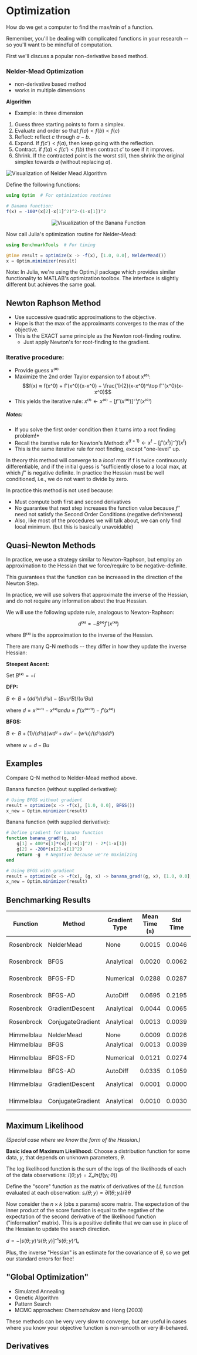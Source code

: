 # Optimization

How do we get a computer to find the max/min of a function.

Remember, you'll be dealing with complicated functions in your research -- so you'll want to be mindful of computation. 

First we'll discuss a popular non-derivative based method. 

### Nelder-Mead Optimization

* non-derivative based method
* works in multiple dimensions

**Algorithm**

* Example: in three dimension 

1. Guess three starting points to form a simplex. 
2. Evaluate and order so that $f(a) < f(b) < f(c)$
3. Reflect: reflect $c$ through $a-b$.
   <!-- * if $f(a) < f(c') < f(b)$ then go to step 1.  -->
4. Expand. If $f(c')<f(a)$, then keep going with the reflection.
5. Contract.  if $f(a) < f(c') < f(b)$ then contract $c'$ to see if it improves. 
6. Shrink. If the contracted point is the worst still, then shrink the original simplex towards $a$ (without replacing $a$).


![Visualization of Nelder Mead Algorithm](neldermead.png)



Define the following functions:

```julia
using Optim  # For optimization routines

# Banana function:
f(x) = -100*(x[2]-x[1]^2)^2-(1-x[1])^2
```

<div align="center">

![Visualization of the Banana Function](banana.png)
</div>

Now call Julia's optimization routine for Nelder-Mead:

```julia
using BenchmarkTools  # For timing

@time result = optimize(x -> -f(x), [1.0, 0.0], NelderMead())
x = Optim.minimizer(result)
```

Note: In Julia, we're using the Optim.jl package which provides similar functionality to MATLAB's optimization toolbox. The interface is slightly different but achieves the same goal.

## Newton Raphson Method

* Use successive quadratic approximations to the objective.
* Hope is that the max of the approximants converges to the max of the objective.
* This is the EXACT same principle as the Newton root-finding routine.
  * Just apply Newton's for root-finding to the gradient.

### Iterative procedure:

* Provide guess x⁽⁰⁾
* Maximize the 2nd order Taylor expansion to f about x⁽⁰⁾:
$$f(x) ≈ f(x^0) + f'(x^0)(x-x^0) + \frac{1}{2}(x-x^0)^\top f''(x^0)(x-x^0)$$
* This yields the iterative rule: $x⁽¹⁾ ← x⁽⁰⁾ - [f''(x⁽⁰⁾)]⁻¹f'(x⁽⁰⁾)$

##### Notes:

* If you solve the first order condition then it turns into a root finding problem!*
* Recall the iterative rule for Newton's Method: $x^{(t+1)} ← x^t - [f'(x^t)]⁻¹f(x^t)$
* This is the same iterative rule for root finding, except "one-level" up.

In theory this method will converge to a _local max_ if f is twice continuously differentiable, and if the initial guess is "sufficiently close to a local max, at which $f''$ is negative definite. In practice the Hessian must be well conditioned, i.e., we do not want to divide by zero.

In practice this method is not used because:

* Must compute both first and second derivatives
* No guarantee that next step increases the function value because $f''$ need not satisfy the Second Order Conditions (negative definiteness)
* Also, like most of the procedures we will talk about, we can only find local minimum. (but this is basically unavoidable)

## Quasi-Newton Methods

In practice, we use a strategy similar to Newton-Raphson, but employ an approximation to the Hessian that we force/require to be negative-definite.

This guarantees that the function can be increased in the direction of the Newton Step.

In practice, we will use solvers that approximate the inverse of the Hessian, and do not require any information about the true Hessian.

We will use the following update rule, analogous to Newton-Raphson:

$$d⁽ᵏ⁾ = -B⁽ᵏ⁾f'(x⁽ᵏ⁾)$$

where $B⁽ᵏ⁾$ is the approximation to the inverse of the Hessian.

There are many Q-N methods -- they differ in how they update the inverse Hessian:

**Steepest Ascent:**

Set $B⁽ᵏ⁾ = -I$

**DFP:**

$B ← B + (ddᵀ)/(dᵀu) - (BuuᵀB)/(uᵀBu)$

where $d = x⁽ᵏ⁺¹⁾ - x⁽ᵏ⁾ and u = f'(x⁽ᵏ⁺¹⁾) - f'(x⁽ᵏ⁾)$

**BFGS:**

$B ← B + (1)/(dᵀu)(wdᵀ + dwᵀ - (wᵀu)/(dᵀu)ddᵀ)$

where $w = d - Bu$

## Examples

Compare Q-N method to Nelder-Mead method above.

Banana function (without supplied derivative):

```julia
# Using BFGS without gradient
result = optimize(x -> -f(x), [1.0, 0.0], BFGS())
x_new = Optim.minimizer(result)
```

Banana function (with supplied derivative):

```julia
# Define gradient for banana function
function banana_grad!(g, x)
    g[1] = 400*x[1]*(x[2]-x[1]^2) - 2*(1-x[1])
    g[2] = -200*(x[2]-x[1]^2)
    return -g  # Negative because we're maximizing
end

# Using BFGS with gradient
result = optimize(x -> -f(x), (g, x) -> banana_grad!(g, x), [1.0, 0.0], BFGS())
x_new = Optim.minimizer(result)
```


## Benchmarking Results

| Function | Method | Gradient Type | Mean Time (s) | Std Time | Mean Iterations | Convergence Rate | Best Minimum |
|----------|---------|---------------|--------------|-----------|-----------------|-----------------|--------------|
| Rosenbrock | NelderMead | None | 0.0015 | 0.0046 | 69.2 | 1.0 | 7.91e-10 |
| Rosenbrock | BFGS | Analytical | 0.0020 | 0.0062 | 24.0 | 1.0 | 2.42e-30 |
| Rosenbrock | BFGS-FD | Numerical | 0.0288 | 0.0287 | 744.2 | 0.3 | 2.81e-12 |
| Rosenbrock | BFGS-AD | AutoDiff | 0.0695 | 0.2195 | 24.1 | 1.0 | 2.42e-30 |
| Rosenbrock | GradientDescent | Analytical | 0.0044 | 0.0065 | 1000.0 | 0.0 | 9.93e-5 |
| Rosenbrock | ConjugateGradient | Analytical | 0.0013 | 0.0039 | 27.5 | 1.0 | 2.13e-25 |
| Himmelblau | NelderMead | None | 0.0009 | 0.0026 | 43.9 | 1.0 | 1.13e-9 |
| Himmelblau | BFGS | Analytical | 0.0013 | 0.0039 | 8.5 | 1.0 | 0.0 |
| Himmelblau | BFGS-FD | Numerical | 0.0121 | 0.0274 | 206.7 | 0.8 | 4.40e-16 |
| Himmelblau | BFGS-AD | AutoDiff | 0.0335 | 0.1059 | 8.5 | 1.0 | 0.0 |
| Himmelblau | GradientDescent | Analytical | 0.0001 | 0.0000 | 15.8 | 1.0 | 4.09e-21 |
| Himmelblau | ConjugateGradient | Analytical | 0.0010 | 0.0030 | 9.1 | 1.0 | 5.59e-27 |


## Maximum Likelihood

*(Special case where we know the form of the Hessian.)* 

**Basic idea of Maximum Likelihood:** 
Choose a distribution function for some data, $y$, that depends on unknown parameters, $θ$.

The log likelihood function is the sum of the logs of the likelihoods of each of the data observations: $l(θ; y) = Σₙ ln(f(yᵢ;θ))$

Define the "score" function as the matrix of derivatives of the $LL$ function evaluated at each observation: $sᵢ(θ;y) = ∂l(θ; yᵢ)/∂θ$

Now consider the $n×k$ (obs x params) score matrix. The expectation of the inner product of the score function is equal to the negative of the expectation of the second derivative of the likelihood function ("information" matrix). This is a positive definite that we can use in place of the Hessian to update the search direction.

$d = -[s(θ;y)ᵀs(θ;y)]⁻¹s(θ;y)ᵀ1ₙ$

Plus, the inverse "Hessian" is an estimate for the covariance of $θ$, so we get our standard errors for free!

## "Global Optimization"

* Simulated Annealing
* Genetic Algorithm
* Pattern Search
* MCMC approaches: Chernozhukov and Hong (2003)

These methods can be very very slow to converge, but are useful in cases where you know your objective function is non-smooth or very ill-behaved.


## Derivatives